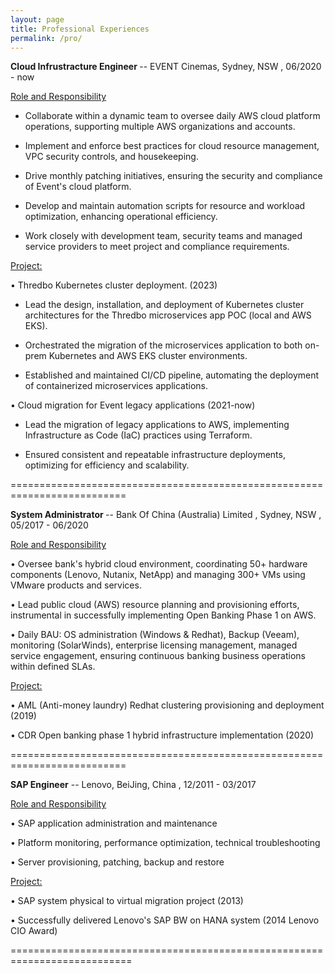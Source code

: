 ```yaml
---
layout: page
title: Professional Experiences
permalink: /pro/
---
```



<b>Cloud Infrustracture Engineer </b>  --  EVENT Cinemas,    Sydney, NSW ,       06/2020 - now 

<ins>Role and Responsibility</ins> 

- Collaborate within a dynamic team to oversee daily AWS cloud platform operations, supporting multiple AWS organizations and accounts.

- Implement and enforce best practices for cloud resource management, VPC security controls, and housekeeping.

- Drive monthly patching initiatives, ensuring the security and compliance of Event's cloud platform.

- Develop and maintain automation scripts for resource and workload optimization, enhancing operational efficiency.

- Work closely with development team, security teams and managed service providers to meet project and compliance requirements.

<ins>Project:</ins> 

•   Thredbo Kubernetes cluster deployment. (2023)

- Lead the design, installation, and deployment of Kubernetes cluster architectures for the Thredbo microservices app POC (local and AWS EKS).

- Orchestrated the migration of the microservices application to both on-prem Kubernetes and AWS EKS cluster environments.

- Established and maintained CI/CD pipeline, automating the deployment of containerized microservices applications.

•   Cloud migration for Event legacy applications (2021-now)

- Lead the migration of legacy applications to AWS, implementing Infrastructure as Code (IaC) practices using Terraform.

- Ensured consistent and repeatable infrastructure deployments, optimizing for efficiency and scalability.

==========================================================================


<b>System Administrator </b>  --  Bank Of China (Australia) Limited ,    Sydney, NSW ,       05/2017 - 06/2020 

<ins>Role and Responsibility</ins> 

•   Oversee bank's hybrid cloud environment, coordinating 50+ hardware components (Lenovo, Nutanix, NetApp) and managing 300+ VMs using VMware products and services.

•   Lead public cloud (AWS) resource planning and provisioning efforts, instrumental in successfully implementing Open Banking Phase 1 on AWS.

•   Daily BAU: OS administration (Windows & Redhat), Backup (Veeam), monitoring (SolarWinds), enterprise licensing management, managed service engagement, ensuring continuous banking business operations within defined SLAs.

<ins>Project:</ins> 

•   AML (Anti-money laundry) Redhat clustering provisioning and deployment (2019)

•   CDR Open banking phase 1 hybrid infrastructure implementation (2020)


==========================================================================

<b>SAP Engineer</b>  --  Lenovo,      BeiJing, China ,      12/2011 - 03/2017 

<ins>Role and Responsibility</ins> 

•	SAP application administration and maintenance

•	Platform monitoring, performance optimization, technical troubleshooting

•	Server provisioning, patching, backup and restore


<ins>Project:</ins> 

•	SAP system physical to virtual migration project (2013)

•	Successfully delivered Lenovo's SAP BW on HANA system (2014 Lenovo CIO Award)

===========================================================================
